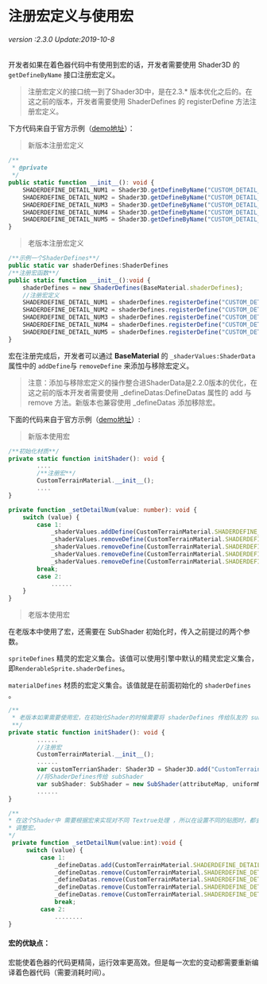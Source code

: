 # 注册宏定义与使用宏

###### *version :2.3.0   Update:2019-10-8*

开发者如果在着色器代码中有使用到宏的话，开发者需要使用 Shader3D 的 `getDefineByName` 接口注册宏定义。

> 注册宏定义的接口统一到了Shader3D中，是在2.3.* 版本优化之后的。在这之前的版本，开发者需要使用 ShaderDefines 的 registerDefine 方法注册宏定义。

下方代码来自于官方示例（[demo地址](http://layaair2.ldc2.layabox.com/demo2/?language=ch&category=3d&group=Shader&name=Shader_Terrain)）：

> 新版本注册宏定义

```typescript
/**
 * @private
 */
public static function __init__(): void {
    SHADERDEFINE_DETAIL_NUM1 = Shader3D.getDefineByName("CUSTOM_DETAIL_NUM1");
    SHADERDEFINE_DETAIL_NUM2 = Shader3D.getDefineByName("CUSTOM_DETAIL_NUM2");
    SHADERDEFINE_DETAIL_NUM3 = Shader3D.getDefineByName("CUSTOM_DETAIL_NUM3");
    SHADERDEFINE_DETAIL_NUM4 = Shader3D.getDefineByName("CUSTOM_DETAIL_NUM4");
    SHADERDEFINE_DETAIL_NUM5 = Shader3D.getDefineByName("CUSTOM_DETAIL_NUM5");
}
```

> 老版本注册宏定义

```typescript
/**示例一个ShaderDefines**/
public static var shaderDefines:ShaderDefines 
/**注册宏函数**/
public static function __init__():void {
    shaderDefines = new ShaderDefines(BaseMaterial.shaderDefines);
    //注册宏定义
    SHADERDEFINE_DETAIL_NUM1 = shaderDefines.registerDefine("CUSTOM_DETAIL_NUM1");
    SHADERDEFINE_DETAIL_NUM2 = shaderDefines.registerDefine("CUSTOM_DETAIL_NUM2");
    SHADERDEFINE_DETAIL_NUM3 = shaderDefines.registerDefine("CUSTOM_DETAIL_NUM3");
    SHADERDEFINE_DETAIL_NUM4 = shaderDefines.registerDefine("CUSTOM_DETAIL_NUM4");
    SHADERDEFINE_DETAIL_NUM5 = shaderDefines.registerDefine("CUSTOM_DETAIL_NUM5");
}
```

宏在注册完成后，开发者可以通过 **BaseMaterial** 的 `_shaderValues:ShaderData` 属性中的 `addDefine`与 `removeDefine`  来添加与移除宏定义。

> 注意：添加与移除宏定义的操作整合进ShaderData是2.2.0版本的优化，在这之前的版本开发者需要使用         _defineDatas:DefineDatas 属性的 add 与 remove 方法。新版本也兼容使用 _defineDatas 添加移除宏。

下面的代码来自于官方示例（[demo地址](http://layaair2.ldc2.layabox.com/demo2/?language=ch&category=3d&group=Shader&name=Shader_Terrain)）:

> 新版本使用宏

```typescript
/**初始化材质**/
private static function initShader(): void {
    	....
        /**注册宏**/
		CustomTerrainMaterial.__init__();
        ....
}

private function _setDetailNum(value: number): void {
    switch (value) {
		case 1:
            _shaderValues.addDefine(CustomTerrainMaterial.SHADERDEFINE_DETAIL_NUM1);
            _shaderValues.removeDefine(CustomTerrainMaterial.SHADERDEFINE_DETAIL_NUM2);
            _shaderValues.removeDefine(CustomTerrainMaterial.SHADERDEFINE_DETAIL_NUM3);
            _shaderValues.removeDefine(CustomTerrainMaterial.SHADERDEFINE_DETAIL_NUM4);
            _shaderValues.removeDefine(CustomTerrainMaterial.SHADERDEFINE_DETAIL_NUM5);
		break;
        case 2:
            ......
    }
}
```

> 老版本使用宏

在老版本中使用了宏，还需要在 SubShader 初始化时，传入之前提过的两个参数。

`spriteDefines` 精灵的宏定义集合。该值可以使用引擎中默认的精灵宏定义集合，即`RenderableSprite.shaderDefines`。

`materialDefines` 材质的宏定义集合。该值就是在前面初始化的 `shaderDefines` 。

```typescript
/**
 * 老版本如果需要使用宏，在初始化Shader的时候需要将 shaderDefines 传给队友的 subShader 
 **/
private static function initShader(): void {
    	......
    	//注册宏
		CustomTerrainMaterial.__init__();
		......
		var customTerrianShader: Shader3D = Shader3D.add("CustomTerrainShader");
		//将ShaderDefines传给 subShader
		var subShader: SubShader = new SubShader(attributeMap, uniformMap, RenderableSprite3D.shaderDefines, CustomTerrainMaterial.shaderDefines);
		......
}

/**
* 在这个Shader中 需要根据宏来实现对不同 Textrue处理 ，所以在设置不同的贴图时，都会调用_setDetailNum来
* 调整宏。
*/
 private function _setDetailNum(value:int):void {
     switch (value) {
         case 1: 
             _defineDatas.add(CustomTerrainMaterial.SHADERDEFINE_DETAIL_NUM1);
             _defineDatas.remove(CustomTerrainMaterial.SHADERDEFINE_DETAIL_NUM2);
             _defineDatas.remove(CustomTerrainMaterial.SHADERDEFINE_DETAIL_NUM3);
             _defineDatas.remove(CustomTerrainMaterial.SHADERDEFINE_DETAIL_NUM4);
             _defineDatas.remove(CustomTerrainMaterial.SHADERDEFINE_DETAIL_NUM5);
             break;
         case 2:
             ........
}
```

#### 宏的优缺点：

宏能使着色器的代码更精简，运行效率更高效。但是每一次宏的变动都需要重新编译着色器代码（需要消耗时间）。